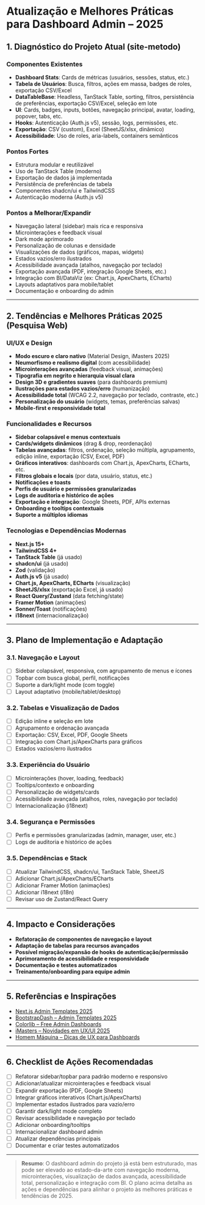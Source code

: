 # Atualização e Melhores Práticas para Dashboard Admin – 2025

## 1. Diagnóstico do Projeto Atual (site-metodo)

### Componentes Existentes
- **Dashboard Stats**: Cards de métricas (usuários, sessões, status, etc.)
- **Tabela de Usuários**: Busca, filtros, ações em massa, badges de roles, exportação CSV/Excel
- **DataTableBase**: Headless, TanStack Table, sorting, filtros, persistência de preferências, exportação CSV/Excel, seleção em lote
- **UI**: Cards, badges, inputs, botões, navegação principal, avatar, loading, popover, tabs, etc.
- **Hooks**: Autenticação (Auth.js v5), sessão, logs, permissões, etc.
- **Exportação**: CSV (custom), Excel (SheetJS/xlsx, dinâmico)
- **Acessibilidade**: Uso de roles, aria-labels, containers semânticos

### Pontos Fortes
- Estrutura modular e reutilizável
- Uso de TanStack Table (moderno)
- Exportação de dados já implementada
- Persistência de preferências de tabela
- Componentes shadcn/ui e TailwindCSS
- Autenticação moderna (Auth.js v5)

### Pontos a Melhorar/Expandir
- Navegação lateral (sidebar) mais rica e responsiva
- Microinterações e feedback visual
- Dark mode aprimorado
- Personalização de colunas e densidade
- Visualizações de dados (gráficos, mapas, widgets)
- Estados vazios/erro ilustrados
- Acessibilidade avançada (atalhos, navegação por teclado)
- Exportação avançada (PDF, integração Google Sheets, etc.)
- Integração com BI/DataViz (ex: Chart.js, ApexCharts, ECharts)
- Layouts adaptativos para mobile/tablet
- Documentação e onboarding do admin

---

## 2. Tendências e Melhores Práticas 2025 (Pesquisa Web)

### UI/UX e Design
- **Modo escuro e claro nativo** (Material Design, iMasters 2025)
- **Neumorfismo e realismo digital** (com acessibilidade)
- **Microinterações avançadas** (feedback visual, animações)
- **Tipografia em negrito e hierarquia visual clara**
- **Design 3D e gradientes suaves** (para dashboards premium)
- **Ilustrações para estados vazios/erro** (humanização)
- **Acessibilidade total** (WCAG 2.2, navegação por teclado, contraste, etc.)
- **Personalização do usuário** (widgets, temas, preferências salvas)
- **Mobile-first e responsividade total**

### Funcionalidades e Recursos
- **Sidebar colapsável e menus contextuais**
- **Cards/widgets dinâmicos** (drag & drop, reordenação)
- **Tabelas avançadas**: filtros, ordenação, seleção múltipla, agrupamento, edição inline, exportação (CSV, Excel, PDF)
- **Gráficos interativos**: dashboards com Chart.js, ApexCharts, ECharts, etc.
- **Filtros globais e locais** (por data, usuário, status, etc.)
- **Notificações e toasts**
- **Perfis de usuário e permissões granularizadas**
- **Logs de auditoria e histórico de ações**
- **Exportação e integração**: Google Sheets, PDF, APIs externas
- **Onboarding e tooltips contextuais**
- **Suporte a múltiplos idiomas**

### Tecnologias e Dependências Modernas
- **Next.js 15+**
- **TailwindCSS 4+**
- **TanStack Table** (já usado)
- **shadcn/ui** (já usado)
- **Zod** (validação)
- **Auth.js v5** (já usado)
- **Chart.js, ApexCharts, ECharts** (visualização)
- **SheetJS/xlsx** (exportação Excel, já usado)
- **React Query/Zustand** (data fetching/state)
- **Framer Motion** (animações)
- **Sonner/Toast** (notificações)
- **i18next** (internacionalização)

---

## 3. Plano de Implementação e Adaptação

### 3.1. Navegação e Layout
- [ ] Sidebar colapsável, responsiva, com agrupamento de menus e ícones
- [ ] Topbar com busca global, perfil, notificações
- [ ] Suporte a dark/light mode (com toggle)
- [ ] Layout adaptativo (mobile/tablet/desktop)

### 3.2. Tabelas e Visualização de Dados
- [ ] Edição inline e seleção em lote
- [ ] Agrupamento e ordenação avançada
- [ ] Exportação: CSV, Excel, PDF, Google Sheets
- [ ] Integração com Chart.js/ApexCharts para gráficos
- [ ] Estados vazios/erro ilustrados

### 3.3. Experiência do Usuário
- [ ] Microinterações (hover, loading, feedback)
- [ ] Tooltips/contexto e onboarding
- [ ] Personalização de widgets/cards
- [ ] Acessibilidade avançada (atalhos, roles, navegação por teclado)
- [ ] Internacionalização (i18next)

### 3.4. Segurança e Permissões
- [ ] Perfis e permissões granularizadas (admin, manager, user, etc.)
- [ ] Logs de auditoria e histórico de ações

### 3.5. Dependências e Stack
- [ ] Atualizar TailwindCSS, shadcn/ui, TanStack Table, SheetJS
- [ ] Adicionar Chart.js/ApexCharts/ECharts
- [ ] Adicionar Framer Motion (animações)
- [ ] Adicionar i18next (i18n)
- [ ] Revisar uso de Zustand/React Query

---

## 4. Impacto e Considerações
- **Refatoração de componentes de navegação e layout**
- **Adaptação de tabelas para recursos avançados**
- **Possível migração/expansão de hooks de autenticação/permissão**
- **Aprimoramento de acessibilidade e responsividade**
- **Documentação e testes automatizados**
- **Treinamento/onboarding para equipe admin**

---

## 5. Referências e Inspirações
- [Next.js Admin Templates 2025](https://nextjstemplates.com/blog/admin-dashboard-templates)
- [BootstrapDash – Admin Templates 2025](https://www.bootstrapdash.com/blog/free-simple-admin-panel-templates)
- [Colorlib – Free Admin Dashboards](https://colorlib.com/wp/free-bootstrap-admin-dashboard-templates/)
- [iMasters – Novidades em UX/UI 2025](https://imasters.com.br/design-ux/novidades-em-ux-ui-para-2025-o-futuro-do-design-de-experiencias-digitais)
- [Homem Máquina – Dicas de UX para Dashboards](https://www.homemmaquina.com.br/ux-dicas-para-design-de-dashboards/)

---

## 6. Checklist de Ações Recomendadas

- [ ] Refatorar sidebar/topbar para padrão moderno e responsivo
- [ ] Adicionar/atualizar microinterações e feedback visual
- [ ] Expandir exportação (PDF, Google Sheets)
- [ ] Integrar gráficos interativos (Chart.js/ApexCharts)
- [ ] Implementar estados ilustrados para vazio/erro
- [ ] Garantir dark/light mode completo
- [ ] Revisar acessibilidade e navegação por teclado
- [ ] Adicionar onboarding/tooltips
- [ ] Internacionalizar dashboard admin
- [ ] Atualizar dependências principais
- [ ] Documentar e criar testes automatizados

---

> **Resumo**: O dashboard admin do projeto já está bem estruturado, mas pode ser elevado ao estado-da-arte com navegação moderna, microinterações, visualização de dados avançada, acessibilidade total, personalização e integração com BI. O plano acima detalha as ações e dependências para alinhar o projeto às melhores práticas e tendências de 2025.
